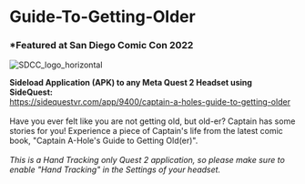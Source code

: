 # Guide-To-Getting-Older
<h3>*Featured at San Diego Comic Con 2022</h3>

![SDCC_logo_horizontal](https://github.com/josette-seitz/Guide-To-Getting-Older/assets/7431704/f5ce80b2-8ff3-4f7d-a77e-dd9b4ff8dbc7)

<b>Sideload Application (APK) to any Meta Quest 2 Headset using SideQuest:</b> 
</br>
https://sidequestvr.com/app/9400/captain-a-holes-guide-to-getting-older</br>
</br>
Have you ever felt like you are not getting old, but old-er? Captain has some stories for you! Experience a piece of Captain's life from the latest comic book, "Captain A-Hole's Guide to Getting Old(er)".
</br>
</br>
<i>This is a Hand Tracking only Quest 2 application, so please make sure to enable "Hand Tracking" in the Settings of your headset.</i>
